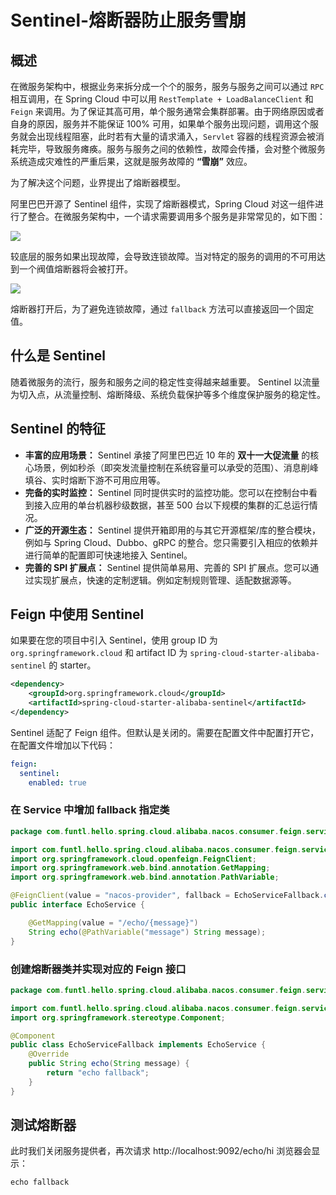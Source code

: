 # Sentinel-熔断器防止服务雪崩

## 概述

在微服务架构中，根据业务来拆分成一个个的服务，服务与服务之间可以通过 `RPC` 相互调用，在 Spring Cloud 中可以用 `RestTemplate + LoadBalanceClient` 和 `Feign` 来调用。为了保证其高可用，单个服务通常会集群部署。由于网络原因或者自身的原因，服务并不能保证 100% 可用，如果单个服务出现问题，调用这个服务就会出现线程阻塞，此时若有大量的请求涌入，`Servlet` 容器的线程资源会被消耗完毕，导致服务瘫痪。服务与服务之间的依赖性，故障会传播，会对整个微服务系统造成灾难性的严重后果，这就是服务故障的 **“雪崩”** 效应。

为了解决这个问题，业界提出了熔断器模型。

阿里巴巴开源了 Sentinel 组件，实现了熔断器模式，Spring Cloud 对这一组件进行了整合。在微服务架构中，一个请求需要调用多个服务是非常常见的，如下图：

![](/micro/Lusifer201805292246007.png)

较底层的服务如果出现故障，会导致连锁故障。当对特定的服务的调用的不可用达到一个阀值熔断器将会被打开。

![](/micro/Lusifer201901080205008.png)

熔断器打开后，为了避免连锁故障，通过 `fallback` 方法可以直接返回一个固定值。

## 什么是 Sentinel

随着微服务的流行，服务和服务之间的稳定性变得越来越重要。 Sentinel 以流量为切入点，从流量控制、熔断降级、系统负载保护等多个维度保护服务的稳定性。

## Sentinel 的特征

- **丰富的应用场景：** Sentinel 承接了阿里巴巴近 10 年的 **双十一大促流量** 的核心场景，例如秒杀（即突发流量控制在系统容量可以承受的范围）、消息削峰填谷、实时熔断下游不可用应用等。
- **完备的实时监控：** Sentinel 同时提供实时的监控功能。您可以在控制台中看到接入应用的单台机器秒级数据，甚至 500 台以下规模的集群的汇总运行情况。
- **广泛的开源生态：** Sentinel 提供开箱即用的与其它开源框架/库的整合模块，例如与 Spring Cloud、Dubbo、gRPC 的整合。您只需要引入相应的依赖并进行简单的配置即可快速地接入 Sentinel。
- **完善的 SPI 扩展点：** Sentinel 提供简单易用、完善的 SPI 扩展点。您可以通过实现扩展点，快速的定制逻辑。例如定制规则管理、适配数据源等。

## Feign 中使用 Sentinel

如果要在您的项目中引入 Sentinel，使用 group ID 为 `org.springframework.cloud` 和 artifact ID 为 `spring-cloud-starter-alibaba-sentinel` 的 starter。

```xml
<dependency>
    <groupId>org.springframework.cloud</groupId>
    <artifactId>spring-cloud-starter-alibaba-sentinel</artifactId>
</dependency>
```

Sentinel 适配了 Feign 组件。但默认是关闭的。需要在配置文件中配置打开它，在配置文件增加以下代码：

```yaml
feign:
  sentinel:
    enabled: true
```

### 在 Service 中增加 fallback 指定类

```java
package com.funtl.hello.spring.cloud.alibaba.nacos.consumer.feign.service;

import com.funtl.hello.spring.cloud.alibaba.nacos.consumer.feign.service.fallback.EchoServiceFallback;
import org.springframework.cloud.openfeign.FeignClient;
import org.springframework.web.bind.annotation.GetMapping;
import org.springframework.web.bind.annotation.PathVariable;

@FeignClient(value = "nacos-provider", fallback = EchoServiceFallback.class)
public interface EchoService {

    @GetMapping(value = "/echo/{message}")
    String echo(@PathVariable("message") String message);
}
```

### 创建熔断器类并实现对应的 Feign 接口

```java
package com.funtl.hello.spring.cloud.alibaba.nacos.consumer.feign.service.fallback;

import com.funtl.hello.spring.cloud.alibaba.nacos.consumer.feign.service.EchoService;
import org.springframework.stereotype.Component;

@Component
public class EchoServiceFallback implements EchoService {
    @Override
    public String echo(String message) {
        return "echo fallback";
    }
}
```

## 测试熔断器

此时我们关闭服务提供者，再次请求 http://localhost:9092/echo/hi 浏览器会显示：

```html
echo fallback
```
